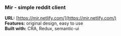 ### Mir - simple reddit client

**URL:** [https://mir.netlify.com/](https://mir.netlify.com/)<br>
**Features:** original design, easy to use<br>
**Built with:** CRA, Redux, semantic-ui<br>
